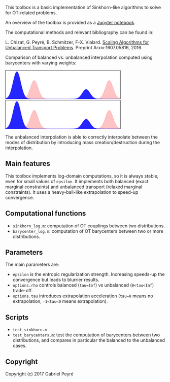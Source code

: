 This toolbox is a basic implementation of Sinkhorn-like algorithms to solve for OT-related problems.

An overview of the toolbox is provided as a [Jupyter notebook](http://nbviewer.jupyter.org/github/gpeyre/2017-MCOM-unbalanced-ot/blob/master/matlab/unbalanced_transport.ipynb).

The computational methods and relevant bibliography can be found in:

L. Chizat, G. Peyré, B. Schmitzer, F-X. Vialard. [Scaling Algorithms for Unbalanced Transport Problems](https://arxiv.org/abs/1607.05816). Preprint Arxiv:1607.05816, 2016.

Comparison of balanced vs. unbalanced interpolation computed using barycenters with varying weights:

![Balanced interpolation](img/interp-rhoInf.gif)
![Unbalanced interpolation](img/interp-rho0.3.gif)

The unbalanced interpolation is able to correctly interpolate between the modes of distribution by introducing mass creation/destruction during the interpolation.

Main features
-----

This toolbox implements log-domain computations, so it is always stable, even for small values of `epsilon`. It implements both balanced (exact marginal constraints) and unbalanced transport (relaxed marginal constraints). It uses a heavy-ball-like extrapolation to speed-up convergence.

Computational functions
-------

- `sinkhorn_log.m`: computation of OT couplings between two distributions.
- `barycenter_log.m`: computation of OT barycenters between two or more distributions.

Parameters
-------

The main parameters are:
- `epsilon` is the entropic regularization strength. Increasing speeds-up the convergence but leads to blurrier results.
- `options.rho` controls balanced (`tau=Inf`) vs unbalanced (`0<tau<Inf`) trade-off.
- `options.tau` introduces extrapolation acceleration (`tau=0` means no extrapolation, `-1<tau<0` means extrapolation).

Scripts
-------

- `test_sinkhorn.m`
- `test_barycenters.m`: test the computation of barycenters between two distributions, and compares in particular the balanced to the unbalanced cases.

Copyright
-------

Copyright (c) 2017 Gabriel Peyré
